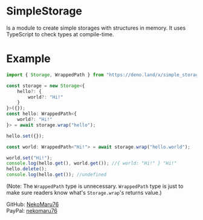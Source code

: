 # SimpleStorage
Is a module to create simple storages with structures in memory. It uses TypeScript to check types at compile-time.

# Example
```ts
import { Storage, WrappedPath } from "https://deno.land/x/simple_storage/mod.ts";

const storage = new Storage<{
    hello?: {
        world?: "Hi!"
    }
}>({});
const hello: WrappedPath<{
    world?: "Hi!"
}> = await storage.wrap("hello");

hello.set({});

const world: WrappedPath<"Hi!"> = await storage.wrap("hello.world");

world.set("Hi!");
console.log(hello.get(), world.get()); //{ world: "Hi!" } "Hi!"
hello.delete();
console.log(hello.get()); //undefined
```
(Note: The `WrappedPath` type is unnecessary. `WrappedPath` type is just to make sure readers know what's `Storage.wrap`'s returns value.)

GitHub: [NekoMaru76](https://github.com/NekoMaru76/)<br />
PayPal: [nekomaru76](https://paypal.me/nekomaru76)
